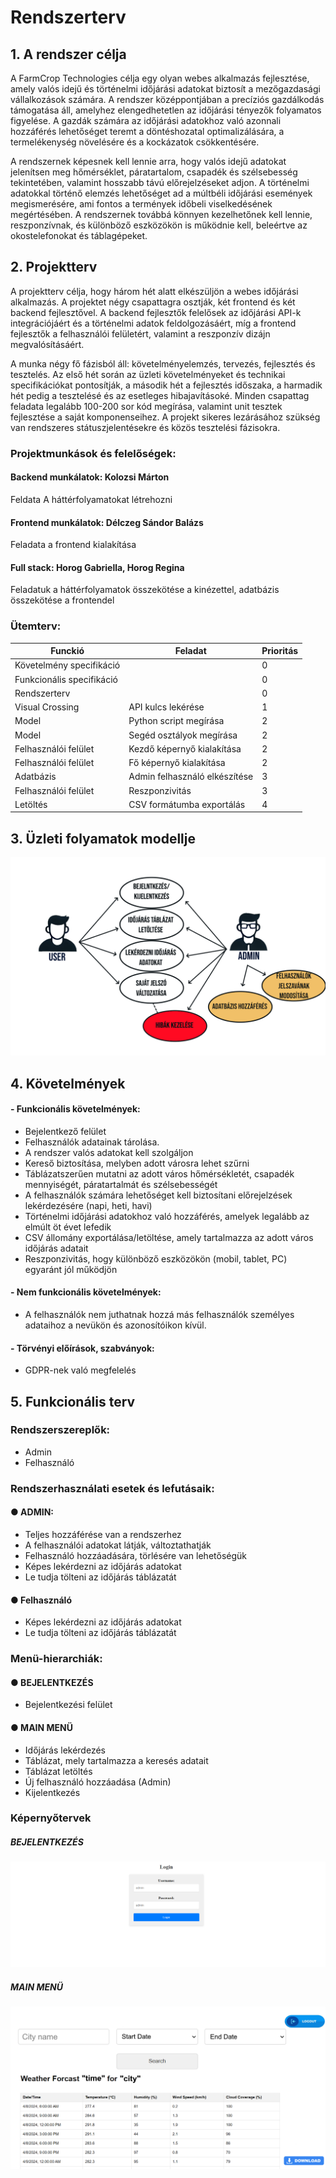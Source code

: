 # Rendszerterv

## 1. A rendszer célja
A FarmCrop Technologies célja egy olyan webes alkalmazás fejlesztése, amely valós idejű és történelmi időjárási adatokat biztosít a mezőgazdasági vállalkozások számára. A rendszer középpontjában a precíziós gazdálkodás támogatása áll, amelyhez elengedhetetlen az időjárási tényezők folyamatos figyelése. A gazdák számára az időjárási adatokhoz való azonnali hozzáférés lehetőséget teremt a döntéshozatal optimalizálására, a termelékenység növelésére és a kockázatok csökkentésére.

A rendszernek képesnek kell lennie arra, hogy valós idejű adatokat jelenítsen meg hőmérséklet, páratartalom, csapadék és szélsebesség tekintetében, valamint hosszabb távú előrejelzéseket adjon. A történelmi adatokkal történő elemzés lehetőséget ad a múltbéli időjárási események megismerésére, ami fontos a termények időbeli viselkedésének megértésében. A rendszernek továbbá könnyen kezelhetőnek kell lennie, reszponzívnak, és különböző eszközökön is működnie kell, beleértve az okostelefonokat és táblagépeket.

## 2. Projektterv
A projektterv célja, hogy három hét alatt elkészüljön a webes időjárási alkalmazás. A projektet négy csapattagra osztják, két frontend és két backend fejlesztővel. A backend fejlesztők felelősek az időjárási API-k integrációjáért és a történelmi adatok feldolgozásáért, míg a frontend fejlesztők a felhasználói felületért, valamint a reszponzív dizájn megvalósításáért.

A munka négy fő fázisból áll: követelményelemzés, tervezés, fejlesztés és tesztelés. Az első hét során az üzleti követelményeket és technikai specifikációkat pontosítják, a második hét a fejlesztés időszaka, a harmadik hét pedig a tesztelésé és az esetleges hibajavításoké. Minden csapattag feladata legalább 100-200 sor kód megírása, valamint unit tesztek fejlesztése a saját komponenseihez. A projekt sikeres lezárásához szükség van rendszeres státuszjelentésekre és közös tesztelési fázisokra.

### **Projektmunkások és felelőségek:**
#### **Backend munkálatok:** Kolozsi Márton
Feldata A háttérfolyamatokat létrehozni
#### **Frontend munkálatok:** Délczeg Sándor Balázs
Feladata a frontend kialakítása
#### **Full stack:** Horog Gabriella, Horog Regina
Feladatuk a háttérfolyamatok összekötése a kinézettel, adatbázis összekötése a frontendel

### **Ütemterv:**
| Funckió                   | Feladat                       | Prioritás |
|---------------------------|-------------------------------|-----------|
| Követelmény specifikáció  |                               | 0         |
| Funkcionális specifikáció |                               | 0         |
| Rendszerterv              |                               | 0         |
| Visual Crossing           | API kulcs lekérése            | 1         |
| Model                     | Python script megírása        | 2         |
| Model                     | Segéd osztályok megírása      | 2         |
| Felhasználói felület      | Kezdő képernyő kialakítása    | 2         |
| Felhasználói felület      | Fő képernyő kialakítása       | 2         |
| Adatbázis                 | Admin felhasználó elkészítése | 3         |
| Felhasználói felület      | Reszponzivitás                | 3         |
| Letöltés                  | CSV formátumba exportálás     | 4         |



## 3. Üzleti folyamatok modellje

![](kepek/uzleti_folyamatok_abra.png)

## 4. Követelmények
#### - Funkcionális követelmények:
- Bejelentkező felület
- Felhasználók adatainak tárolása.
- A rendszer valós adatokat kell szolgáljon
- Kereső biztosítása, melyben adott városra lehet szűrni
- Táblázatszerűen mutatni az adott város hőmérsékletét, csapadék mennyiségét, páratartalmát és szélsebességét
- A felhasználók számára lehetőséget kell biztosítani előrejelzések lekérdezésére (napi, heti, havi)
- Történelmi időjárási adatokhoz való hozzáférés, amelyek legalább az elmúlt öt évet lefedik
- CSV állomány exportálása/letöltése, amely tartalmazza az adott város időjárás adatait
- Reszponzivitás, hogy különböző eszközökön (mobil, tablet, PC) egyaránt jól működjön

#### - Nem funkcionális követelmények:
- A felhasználók nem juthatnak hozzá más felhasználók személyes adataihoz a nevükön és azonosítóikon kívül.

#### - Törvényi előírások, szabványok:
- GDPR-nek való megfelelés

## 5. Funkcionális terv
### Rendszerszereplők:
- Admin
- Felhasználó

### Rendszerhasználati esetek és lefutásaik:
#### ● ADMIN:
- Teljes hozzáférése van a rendszerhez
- A felhasználói adatokat látják, változtathatják
- Felhasználó hozzáadására, törlésére van lehetőségük
- Képes lekérdezni az időjárás adatokat
- Le tudja tölteni az időjárás táblázatát

#### ● Felhasználó
- Képes lekérdezni az időjárás adatokat
- Le tudja tölteni az időjárás táblázatát

### Menü-hierarchiák:
#### ● BEJELENTKEZÉS
- Bejelentkezési felület
#### ● MAIN MENÜ
- Időjárás lekérdezés
- Táblázat, mely tartalmazza a keresés adatait
- Táblázat letöltés
- Új felhasználó hozzáadása (Admin)
- Kijelentkezés

### Képernyőtervek
##### BEJELENTKEZÉS
![](kepek/bejelentkezes_kepernyoterv.png)

##### MAIN MENÜ
![](kepek/mainmenu_kepernyoterv.png)